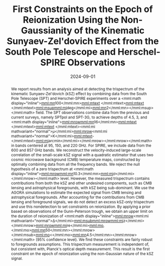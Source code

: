 ---
title: "First Constraints on the Epoch of Reionization Using the Non-Gaussianity of the Kinematic Sunyaev-Zel'dovich Effect from the South Pole Telescope and Herschel-SPIRE Observations"
collection: "publications"
category: "co_papers"
permalink: /publications/2024PhRvL133l1004R
link: https://ui.adsabs.harvard.edu/abs/2024PhRvL.133l1004R/abstract
date: 2024-09-01
venue: "Physical Review Letters"
citation: "Tandoi, C., Guns, S., Foster, A., et al. (2024), The Astrophysical Journal, 972, 6."
abstract: "We report results from an analysis aimed at detecting the trispectrum of the kinematic Sunyaev-Zel'dovich (kSZ) effect by combining data from the South Pole Telescope (SPT) and Herschel-SPIRE experiments over a <inline-formula><mml:math display=\"inline\"><mml:mn>100</mml:mn><mml:mtext> </mml:mtext><mml:mtext> </mml:mtext><mml:msup><mml:mi>deg</mml:mi><mml:mn>2</mml:mn></mml:msup></mml:math></inline-formula> field. The SPT observations combine data from the previous and current surveys, namely SPTpol and SPT-3G, to achieve depths of 4.5, 3, and <inline-formula><mml:math display=\"inline\"><mml:mrow><mml:mn>16</mml:mn><mml:mtext> </mml:mtext><mml:mtext> </mml:mtext><mml:mi mathvariant=\"normal\">μ</mml:mi><mml:mrow><mml:mi mathvariant=\"normal\">K</mml:mi><mml:mtext>-</mml:mtext><mml:mi>arcmin</mml:mi></mml:mrow></mml:mrow></mml:math></inline-formula> in bands centered at 95, 150, and 220 GHz. For SPIRE, we include data from the 600 and 857 GHz bands. We reconstruct the velocity-induced large-scale correlation of the small-scale kSZ signal with a quadratic estimator that uses two cosmic microwave background (CMB) temperature maps, constructed by optimally combining data from all the frequency bands. We reject the null hypothesis of a zero trispectrum at <inline-formula><mml:math display=\"inline\"><mml:mrow><mml:mn>10.3</mml:mn><mml:mi>σ</mml:mi></mml:mrow></mml:math></inline-formula> level. However, the measured trispectrum contains contributions from both the kSZ and other undesired components, such as CMB lensing and astrophysical foregrounds, with kSZ being sub-dominant. We use the AGORA simulations to estimate the expected signal from CMB lensing and astrophysical foregrounds. After accounting for the contributions from CMB lensing and foreground signals, we do not detect an excess kSZ-only trispectrum and use this nondetection to set constraints on reionization. By applying a prior based on observations of the Gunn-Peterson trough, we obtain an upper limit on the duration of reionization of <inline-formula><mml:math display=\"inline\"><mml:mrow><mml:mi mathvariant=\"normal\">Δ</mml:mi><mml:msub><mml:mrow><mml:mi>z</mml:mi></mml:mrow><mml:mrow><mml:mi>re</mml:mi><mml:mo>,</mml:mo><mml:mn>50</mml:mn></mml:mrow></mml:msub><mml:mo>&lt;</mml:mo><mml:mn>4.5</mml:mn></mml:mrow></mml:math></inline-formula> (95% confidence level). We find these constraints are fairly robust to foregrounds assumptions. This trispectrum measurement is independent of, but consistent with, Planck's optical depth measurement. This result is the first constraint on the epoch of reionization using the non-Gaussian nature of the kSZ signal."
---